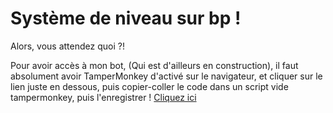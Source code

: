 # Système de niveau sur bp !
Alors, vous attendez quoi ?!

Pour avoir accès à mon bot, (Qui est d'ailleurs en construction), il faut absolument avoir TamperMonkey d'activé sur le navigateur, et cliquer sur le lien juste en dessous, puis copier-coller le code dans un script vide tampermonkey, puis l'enregistrer !
[Cliquez ici](https://github.com/ErinaNakiri/lvlsystem/blob/master/download)
